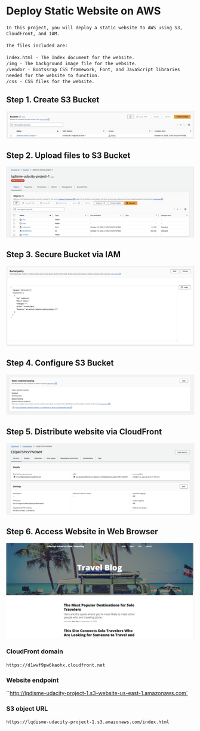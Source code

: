 # Deploy Static Website on AWS

```
In this project, you will deploy a static website to AWS using S3, CloudFront, and IAM.

The files included are: 

index.html - The Index document for the website.
/img - The background image file for the website.
/vendor - Bootssrap CSS framework, Font, and JavaScript libraries needed for the website to function.
/css - CSS files for the website.
```

## Step 1. Create S3 Bucket
![create s3 bucket](./results/create-s3-bucket.png)

## Step 2. Upload files to S3 Bucket
![upload files to s3 bucket](./results/s3-upload-files.png)

## Step 3. Secure Bucket via IAM
![secure s3 bucket](./results/s3-bucket-policies.png)

## Step 4. Configure S3 Bucket
![S3 website hosting](./results/s3-website-hosting.png)

## Step 5. Distribute website via CloudFront
![CloudFront](./results/distribute-website-via-cloudfront.png)

## Step 6. Access Website in Web Browser
![Access Website](./results/access-website.png)

### CloudFront domain
`https://d1wwf9pw6kaohx.cloudfront.net`

### Website endpoint
``http://lqdisme-udacity-project-1.s3-website-us-east-1.amazonaws.com`

### S3 object URL
`https://lqdisme-udacity-project-1.s3.amazonaws.com/index.html`